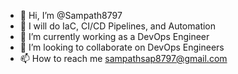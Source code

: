 - 👋 Hi, I’m @Sampath8797
- 👀 I will do IaC, CI/CD Pipelines, and Automation
- 🌱 I’m currently working as a DevOps Engineer
- 💞️ I’m looking to collaborate on DevOps Engineers
- 📫 How to reach me sampathsap8797@gmail.com

<!---
Sampath8797/Sampath8797 is a ✨ special ✨ repository because its `README.md` (this file) appears on your GitHub profile.
You can click the Preview link to take a look at your changes.
--->
